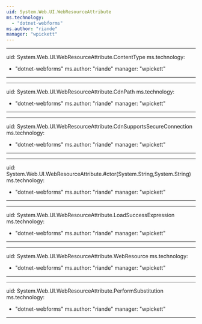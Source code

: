 ```yaml
---
uid: System.Web.UI.WebResourceAttribute
ms.technology: 
  - "dotnet-webforms"
ms.author: "riande"
manager: "wpickett"
---
```


---
uid: System.Web.UI.WebResourceAttribute.ContentType
ms.technology: 
  - "dotnet-webforms"
ms.author: "riande"
manager: "wpickett"
---

---
uid: System.Web.UI.WebResourceAttribute.CdnPath
ms.technology: 
  - "dotnet-webforms"
ms.author: "riande"
manager: "wpickett"
---

---
uid: System.Web.UI.WebResourceAttribute.CdnSupportsSecureConnection
ms.technology: 
  - "dotnet-webforms"
ms.author: "riande"
manager: "wpickett"
---

---
uid: System.Web.UI.WebResourceAttribute.#ctor(System.String,System.String)
ms.technology: 
  - "dotnet-webforms"
ms.author: "riande"
manager: "wpickett"
---

---
uid: System.Web.UI.WebResourceAttribute.LoadSuccessExpression
ms.technology: 
  - "dotnet-webforms"
ms.author: "riande"
manager: "wpickett"
---

---
uid: System.Web.UI.WebResourceAttribute.WebResource
ms.technology: 
  - "dotnet-webforms"
ms.author: "riande"
manager: "wpickett"
---

---
uid: System.Web.UI.WebResourceAttribute.PerformSubstitution
ms.technology: 
  - "dotnet-webforms"
ms.author: "riande"
manager: "wpickett"
---
